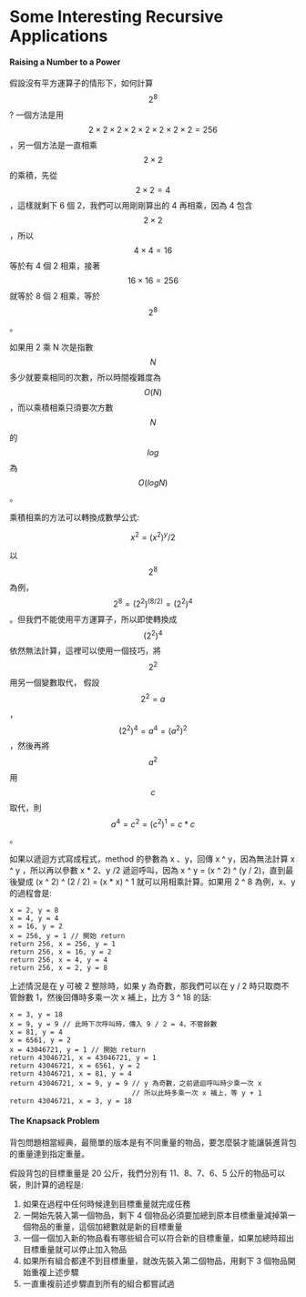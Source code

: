 # Some Interesting Recursive Applications

#### Raising a Number to a Power

假設沒有平方運算子的情形下，如何計算 $$2 ^ 8$$ ? 一個方法是用 $$2 \times 2 \times 2 \times 2 \times 2 \times 2 \times 2 \times 2 = 256$$，另一個方法是一直相乘 $$2 \times 2$$ 的乘積，先從 $$2 \times 2 = 4$$，這樣就剩下 6 個 2，我們可以用剛剛算出的 4 再相乘，因為 4 包含 $$2 \times 2$$，所以 $$4 \times 4 = 16$$ 等於有 4 個 2 相乘，接著 $$16 \times 16 = 256$$ 就等於 8 個 2 相乘，等於 $$2 ^ 8$$。

如果用 2 乘 N 次是指數 $$N$$ 多少就要乘相同的次數，所以時間複雜度為 $$O(N)$$，而以乘積相乘只須要次方數 $$N$$ 的 $$log$$ 為 $$O(logN)$$。

乘積相乘的方法可以轉換成數學公式:

$$
x^2=(x^2)^y/2
$$

以  $$2^8$$ 為例，$$2 ^ 8 = (2 ^ 2) ^ (8 / 2) = (2 ^ 2) ^ 4$$。但我們不能使用平方運算子，所以即使轉換成 $$(2 ^ 2) ^ 4$$ 依然無法計算，這裡可以使用一個技巧，將 $$2 ^ 2$$ 用另一個變數取代， 假設 $$2 ^ 2 = a$$，$$(2 ^ 2) ^ 4 = a ^ 4 = (a ^ 2) ^ 2$$，然後再將 $$a ^ 2$$ 用 $$c$$ 取代，則 $$a ^ 4 = c ^ 2 = (c ^ 2) ^ 1 = c * c$$。 

如果以遞迴方式寫成程式，method 的參數為 x 、y，回傳 x ^ y，因為無法計算 x ^ y ，所以再以參數 x \* 2、y /2 遞迴呼叫，因為 x ^ y = \(x ^ 2\) ^ \(y / 2\)，直到最後變成 \(x ^ 2\) ^ \(2 / 2\) = \(x \* x\) ^ 1 就可以用相乘計算。如果用 2 ^ 8 為例，x、y的過程會是:

```text
x = 2, y = 8
x = 4, y = 4
x = 16, y = 2
x = 256, y = 1 // 開始 return
return 256, x = 256, y = 1
return 256, x = 16, y = 2
return 256, x = 4, y = 4
return 256, x = 2, y = 8
```

上述情況是在 y 可被 2 整除時，如果 y 為奇數，那我們可以在 y / 2 時只取商不管餘數 1，然後回傳時多乘一次 x 補上，比方 3 ^ 18 的話:

```text
x = 3, y = 18
x = 9, y = 9 // 此時下次呼叫時，傳入 9 / 2 = 4，不管餘數
x = 81, y = 4
x = 6561, y = 2
x = 43046721, y = 1 // 開始 return
return 43046721, x = 43046721, y = 1
return 43046721, x = 6561, y = 2
return 43046721, x = 81, y = 4
return 43046721, x = 9, y = 9 // y 為奇數，之前遞迴呼叫時少乘一次 x
                              // 所以此時多乘一次 x 補上，等 y + 1
return 43046721, x = 3, y = 18

```

#### The Knapsack Problem

背包問題相當經典，最簡單的版本是有不同重量的物品，要怎麼裝才能讓裝進背包的重量達到指定重量。

假設背包的目標重量是 20 公斤，我們分別有 11、8、7、6、5 公斤的物品可以裝，則計算的過程是:

1. 如果在過程中任何時候達到目標重量就完成任務
2. 一開始先裝入第一個物品，剩下 4 個物品必須要加總到原本目標重量減掉第一個物品的重量，這個加總數就是新的目標重量
3. 一個一個加入新的物品看有哪些組合可以符合新的目標重量，如果加總時超出目標重量就可以停止加入物品
4. 如果所有組合都達不到目標重量，就改先裝入第二個物品，用剩下 3 個物品開始重複上述步驟
5. 一直重複前述步驟直到所有的組合都嘗試過



